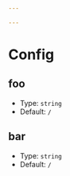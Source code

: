 ```yaml
---

---
```


# Config

## foo

- Type: `string`
- Default: `/`

## bar

- Type: `string`
- Default: `/`
